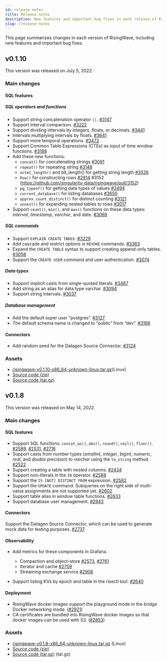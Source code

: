 ```yaml
---
id: release-notes
title: Release notes
description: New features and important bug fixes in each release of RisingWave.
slug: /release-notes
---
```


This page summarizes changes in each version of RisingWave, including new features and important bug fixes. 

## v0.1.10

This version was released on July 5, 2022.

### Main changes

#### SQL features

##### SQL operators and functions

* Support string concatenation operator `||`. [#3147](https://github.com/singularity-data/risingwave/pull/3147)
* Support interval comparison. [#3222](https://github.com/singularity-data/risingwave/pull/3222)
* Support dividing intervals by integers, floats, or decimals. [#3441](https://github.com/singularity-data/risingwave/pull/3441)
* Intervals multiplying intervals by floats. [#3641](https://github.com/singularity-data/risingwave/pull/3641)
* Support more temporal operations. [#3472](https://github.com/singularity-data/risingwave/pull/3472)
* Support Common Table Expressions (CTEs) as input of time window functions. [#3188](https://github.com/singularity-data/risingwave/pull/3188)
* Add these new functions:
    * `concat()` for concatenating strings [#3091](https://github.com/singularity-data/risingwave/pull/3091)
    * `repeat()` for repeating string [#3148](https://github.com/singularity-data/risingwave/pull/3148)
    * `octet_length()` and bit_length() for getting string length [#3526](https://github.com/singularity-data/risingwave/pull/3526)
    * `Row()` for constructing rows [#2914](https://github.com/singularity-data/risingwave/pull/2914) #3152 (https://github.com/singularity-data/risingwave/pull/3152)
    * `pg_typeof()` for getting data types of values [#3494](https://github.com/singularity-data/risingwave/pull/3494)
    * `current_database()` for listing databases [#3650](https://github.com/singularity-data/risingwave/pull/3650)
    * `approx_count_distinct()` for distinct counting [#3121](https://github.com/singularity-data/risingwave/pull/3121)
    * `unnest()` for expanding nested tables to rows [#3017](https://github.com/singularity-data/risingwave/pull/3017) 
* Support `count()`, `min()`, and `max()` functions on these data types: *interval*, *timestamp*, *varchar*, and *date*. [#3069](https://github.com/singularity-data/risingwave/pull/3069)

##### SQL commands

* Support `EXPLAIN CREATE INDEX`. [#3229](https://github.com/singularity-data/risingwave/pull/3229)
* Add cascade and restrict options in `REVOKE` commands. [#3363](https://github.com/singularity-data/risingwave/pull/3363)
* Expand the `CREATE TABLE` syntax to support creating append-only tables. [#3058](https://github.com/singularity-data/risingwave/pull/3058)
* Support the `CREATE USER` command and user authentication. [#3074](https://github.com/singularity-data/risingwave/pull/3074)

##### Data types

* Support implicit casts from single-quoted literals. [#3487](https://github.com/singularity-data/risingwave/pull/3487)
* Add string as an alias for data type varchar.  [#3094](https://github.com/singularity-data/risingwave/pull/3094)
* Support string intervals.  [#3037](https://github.com/singularity-data/risingwave/pull/3037)

##### Database management

* Add the default super user “postgres”.  [#3127](https://github.com/singularity-data/risingwave/pull/3127)
* The default schema name is changed to “public” from “dev”.  [#3166](https://github.com/singularity-data/risingwave/pull/3166)

#### Connectors

* Add random seed for the Datagen Source Connector. [#3124](https://github.com/singularity-data/risingwave/pull/3124)

### Assets

* [risingwave-v0.1.10-x86_64-unknown-linux.tar.gz](https://github.com/singularity-data/risingwave/releases/download/v0.1.10/risingwave-v0.1.10-x86_64-unknown-linux.tar.gz)(Linux)
* [Source code (zip)](https://github.com/singularity-data/risingwave/archive/refs/tags/v0.1.10.zip)
* [Source code (tar.gz)](https://github.com/singularity-data/risingwave/archive/refs/tags/v0.1.10.tar.gz)


## v0.1.8

This version was released on May 14, 2022. 

### Main changes

#### SQL features

* Support SQL functions: `concat_ws()`, `abs()`, `round()`, `ceil()`, `floor()`. [#2589](https://github.com/singularity-data/risingwave/pull/2589), [#2531](https://github.com/singularity-data/risingwave/pull/2531), [#2716](https://github.com/singularity-data/risingwave/pull/2716)
* Support casts from number types (*smallint*, *integer*, *bigint*, *numeric*, *real*, and *double precision*) to *varchar* using the `to_string` method. [#2522](https://github.com/singularity-data/risingwave/pull/2522)
* Support creating a table with nested columns. [#2434](https://github.com/singularity-data/risingwave/pull/2434)
* Support non-literals in the `IN` operator. [#2588](https://github.com/singularity-data/risingwave/pull/2588)
* Support the `IS [NOT] DISTINCT FROM` expression. [#2582](https://github.com/singularity-data/risingwave/pull/2582)
* Support the `UPDATE` command. Subqueries on the right side of multi-value assignments are not supported yet. [#2602](https://github.com/singularity-data/risingwave/pull/2602)
* Support table alias in window table functions. [#2633](https://github.com/singularity-data/risingwave/pull/2633)
* Support database user management. [#2943](https://github.com/singularity-data/risingwave/pull/2943)

#### Connectors

Support the Datagen Source Connector, which can be used to generate mock data for testing purposes. [#2737](https://github.com/singularity-data/risingwave/pull/2737)

#### Observability

* Add metrics for these components in Grafana.
    * Compaction and object-store  [#2573](https://github.com/singularity-data/risingwave/pull/2573), [#2761](https://github.com/singularity-data/risingwave/pull/2761)
    * Iterator and cache [#2709](https://github.com/singularity-data/risingwave/pull/2709)
    * Streaming exchange service [#2906](https://github.com/singularity-data/risingwave/pull/2906)


* Support listing KVs by epoch and table in the risectl tool. [#2640](https://github.com/singularity-data/risingwave/pull/2640)

#### Deployment

* RisingWave docker images support the playground mode in the bridge Docker networking mode. ([#2921](https://github.com/singularity-data/risingwave/pull/2921))
* CA certificates are bundled into RisingWave docker images so that docker images can be used with S3. ([#2853](https://github.com/singularity-data/risingwave/pull/2853))

### Assets

* [risingwave-v0.1.8-x86_64-unknown-linux.tar.gz](https://github.com/singularity-data/risingwave/releases/download/v0.1.8/risingwave-v0.1.8-x86_64-unknown-linux.tar.gz) (Linux)
* [Source code (zip)](https://github.com/singularity-data/risingwave/archive/refs/tags/v0.1.8.zip) 
* [Source code (tar.gz)](https://github.com/singularity-data/risingwave/archive/refs/tags/v0.1.8.tar.gz) (tar.gz)